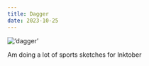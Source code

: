 ```yaml
---
title: Dagger
date: 2023-10-25
---
```


![‘dagger’](/dagger.jpeg)

Am doing a lot of sports sketches for Inktober







